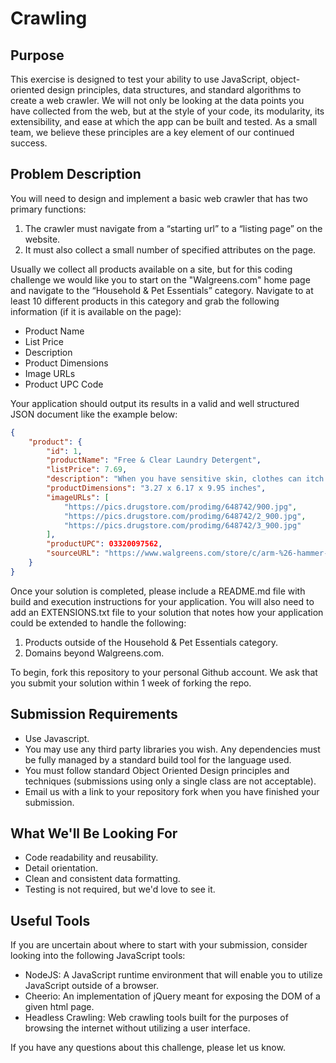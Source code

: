 # Crawling

## Purpose

This exercise is designed to test your ability to use JavaScript, object-oriented design principles, data structures, and standard algorithms to create a web crawler. We will not only be looking at the data points you have collected from the web, but at the style of your code, its modularity, its extensibility, and ease at which the app can be built and tested. As a small team, we believe these principles are a key element of our continued success.
 

## Problem Description

You will need to design and implement a basic web crawler that has two primary functions:

 1. The crawler must navigate from a “starting url” to a “listing page” on the website. 
 2. It must also collect a small number of specified attributes on the page. 

Usually we collect all products available on a site, but for this coding challenge we would like you to start on the "Walgreens.com" home page and navigate to the “Household & Pet Essentials” category. Navigate to at least 10 different products in this category and grab the following information (if it is available on the page):

 * Product Name
 * List Price
 * Description
 * Product Dimensions
 * Image URLs
 * Product UPC Code


Your application should output its results in a valid and well structured JSON document like the example below:


```json
{
    "product": {
        "id": 1,
        "productName": "Free & Clear Laundry Detergent",
        "listPrice": 7.69,
        "description": "When you have sensitive skin, clothes can itch and irritate. You deserve a free & gentle liquid laundry detergent for sensitive skin that delivers value. ARM & HAMMER Sensitive Skin Free & Clear liquid laundry detergent is concentrated with 2X powerful stain fighters in every drop vs. leading bargain detergent.",
        "productDimensions": "3.27 x 6.17 x 9.95 inches",
        "imageURLs": [
            "https://pics.drugstore.com/prodimg/648742/900.jpg",
            "https://pics.drugstore.com/prodimg/648742/2_900.jpg",
            "https://pics.drugstore.com/prodimg/648742/3_900.jpg"
        ],
        "productUPC": 03320097562,
        "sourceURL": "https://www.walgreens.com/store/c/arm-%26-hammer-free-%26-clear-laundry-detergent/ID=300427093-product"
    }
}

```

Once your solution is completed, please include a README.md file with build and execution instructions for your application. You will also need to add an EXTENSIONS.txt file to your solution that notes how your application could be extended to handle the following:

1. Products outside of the Household & Pet Essentials category.
2. Domains beyond Walgreens.com.

To begin, fork this repository to your personal Github account. We ask that you submit your solution within 1 week of forking the repo.

## Submission Requirements

* Use Javascript.
* You may use any third party libraries you wish. Any dependencies must be fully managed by a standard build tool for the language used.
* You must follow standard Object Oriented Design principles and techniques (submissions using only a single class are not acceptable).
* Email us with a link to your repository fork when you have finished your submission. 

## What We'll Be Looking For

* Code readability and reusability.
* Detail orientation.
* Clean and consistent data formatting.
* Testing is not required, but we'd love to see it.

## Useful Tools

If you are uncertain about where to start with your submission, consider looking into the following JavaScript tools:

* NodeJS: A JavaScript runtime environment that will enable you to utilize JavaScript outside of a browser.
* Cheerio: An implementation of jQuery meant for exposing the DOM of a given html page.
* Headless Crawling: Web crawling tools built for the purposes of browsing the internet without utilizing a user interface.

If you have any questions about this challenge, please let us know. 
